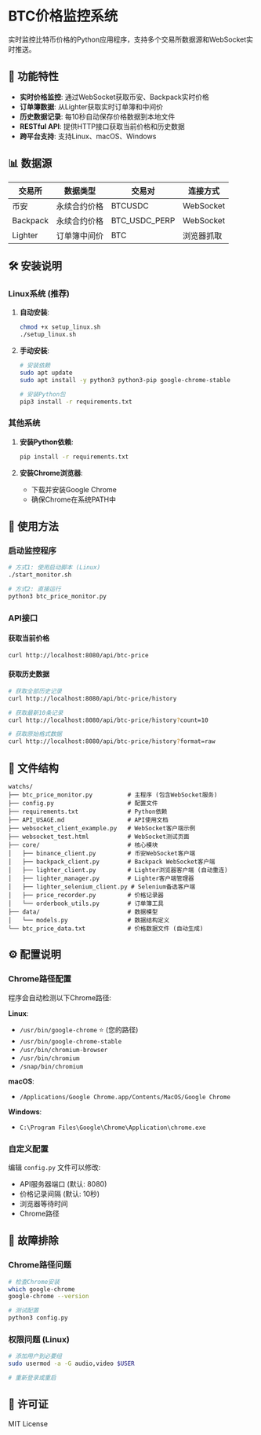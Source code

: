 # BTC价格监控系统

实时监控比特币价格的Python应用程序，支持多个交易所数据源和WebSocket实时推送。

## 🚀 功能特性

- **实时价格监控**: 通过WebSocket获取币安、Backpack实时价格
- **订单簿数据**: 从Lighter获取实时订单簿和中间价
- **历史数据记录**: 每10秒自动保存价格数据到本地文件
- **RESTful API**: 提供HTTP接口获取当前价格和历史数据
- **跨平台支持**: 支持Linux、macOS、Windows

## 📊 数据源

| 交易所 | 数据类型 | 交易对 | 连接方式 |
|--------|----------|--------|----------|
| 币安 | 永续合约价格 | BTCUSDC | WebSocket |
| Backpack | 永续合约价格 | BTC_USDC_PERP | WebSocket |
| Lighter | 订单簿中间价 | BTC | 浏览器抓取 |

## 🛠️ 安装说明

### Linux系统 (推荐)

1. **自动安装**:
   ```bash
   chmod +x setup_linux.sh
   ./setup_linux.sh
   ```

2. **手动安装**:
   ```bash
   # 安装依赖
   sudo apt update
   sudo apt install -y python3 python3-pip google-chrome-stable

   # 安装Python包
   pip3 install -r requirements.txt
   ```

### 其他系统

1. **安装Python依赖**:
   ```bash
   pip install -r requirements.txt
   ```

2. **安装Chrome浏览器**:
   - 下载并安装Google Chrome
   - 确保Chrome在系统PATH中

## 🚀 使用方法

### 启动监控程序

```bash
# 方式1: 使用启动脚本 (Linux)
./start_monitor.sh

# 方式2: 直接运行
python3 btc_price_monitor.py
```

### API接口

#### 获取当前价格
```bash
curl http://localhost:8080/api/btc-price
```

#### 获取历史数据
```bash
# 获取全部历史记录
curl http://localhost:8080/api/btc-price/history

# 获取最新10条记录
curl http://localhost:8080/api/btc-price/history?count=10

# 获取原始格式数据
curl http://localhost:8080/api/btc-price/history?format=raw
```

## 📁 文件结构

```
watchs/
├── btc_price_monitor.py          # 主程序 (包含WebSocket服务)
├── config.py                     # 配置文件
├── requirements.txt              # Python依赖
├── API_USAGE.md                  # API使用文档
├── websocket_client_example.py   # WebSocket客户端示例
├── websocket_test.html           # WebSocket测试页面
├── core/                         # 核心模块
│   ├── binance_client.py         # 币安WebSocket客户端
│   ├── backpack_client.py        # Backpack WebSocket客户端
│   ├── lighter_client.py         # Lighter浏览器客户端 (自动重连)
│   ├── lighter_manager.py        # Lighter客户端管理器
│   ├── lighter_selenium_client.py # Selenium备选客户端
│   ├── price_recorder.py         # 价格记录器
│   └── orderbook_utils.py        # 订单簿工具
├── data/                         # 数据模型
│   └── models.py                 # 数据结构定义
└── btc_price_data.txt            # 价格数据文件 (自动生成)
```

## ⚙️ 配置说明

### Chrome路径配置

程序会自动检测以下Chrome路径:

**Linux**:
- `/usr/bin/google-chrome` ⭐ (您的路径)
- `/usr/bin/google-chrome-stable`
- `/usr/bin/chromium-browser`
- `/usr/bin/chromium`
- `/snap/bin/chromium`

**macOS**:
- `/Applications/Google Chrome.app/Contents/MacOS/Google Chrome`

**Windows**:
- `C:\Program Files\Google\Chrome\Application\chrome.exe`

### 自定义配置

编辑 `config.py` 文件可以修改:
- API服务器端口 (默认: 8080)
- 价格记录间隔 (默认: 10秒)
- 浏览器等待时间
- Chrome路径

## 🔧 故障排除

### Chrome路径问题
```bash
# 检查Chrome安装
which google-chrome
google-chrome --version

# 测试配置
python3 config.py
```

### 权限问题 (Linux)
```bash
# 添加用户到必要组
sudo usermod -a -G audio,video $USER

# 重新登录或重启
```

## 📄 许可证

MIT License
